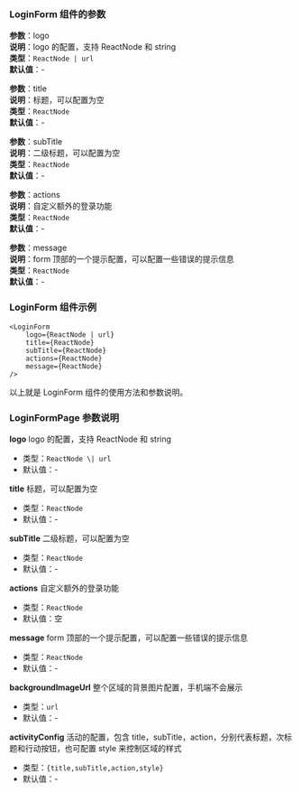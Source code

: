 ### LoginForm 组件的参数

**参数**：logo  
**说明**：logo 的配置，支持 ReactNode 和 string  
**类型**：`ReactNode | url`  
**默认值**：-  


**参数**：title  
**说明**：标题，可以配置为空  
**类型**：`ReactNode`  
**默认值**：-  


**参数**：subTitle  
**说明**：二级标题，可以配置为空  
**类型**：`ReactNode`  
**默认值**：-  


**参数**：actions  
**说明**：自定义额外的登录功能  
**类型**：`ReactNode`  
**默认值**：-  


**参数**：message  
**说明**：form 顶部的一个提示配置，可以配置一些错误的提示信息  
**类型**：`ReactNode`  
**默认值**：-  

### LoginForm 组件示例

```
<LoginForm 
    logo={ReactNode | url}
    title={ReactNode}
    subTitle={ReactNode}
    actions={ReactNode}
    message={ReactNode}
/>
```

以上就是 LoginForm 组件的使用方法和参数说明。

### LoginFormPage 参数说明

**logo**
logo 的配置，支持 ReactNode 和 string
- 类型：`ReactNode \| url`
- 默认值：-

**title**
标题，可以配置为空
- 类型：`ReactNode`
- 默认值：-

**subTitle**
二级标题，可以配置为空
- 类型：`ReactNode`
- 默认值：-

**actions**
自定义额外的登录功能
- 类型：`ReactNode`
- 默认值：空

**message**
form 顶部的一个提示配置，可以配置一些错误的提示信息
- 类型：`ReactNode`
- 默认值：-

**backgroundImageUrl**
整个区域的背景图片配置，手机端不会展示
- 类型：`url`
- 默认值：-

**activityConfig**
活动的配置，包含 title，subTitle，action，分别代表标题，次标题和行动按钮，也可配置 style 来控制区域的样式
- 类型：`{title,subTitle,action,style}`
- 默认值：-